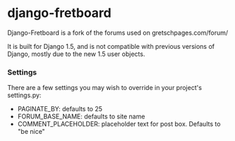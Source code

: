 django-fretboard
================

Django-Fretboard is a fork of the forums used on gretschpages.com/forum/

It is built for Django 1.5, and is not compatible with previous versions of Django, mostly due to the new 1.5 user objects.


### Settings
There are a few settings you may wish to override in your project's settings.py:

* PAGINATE_BY: defaults to 25 
* FORUM_BASE_NAME: defaults to site name
* COMMENT_PLACEHOLDER: placeholder text for post box. Defaults to "be nice"
